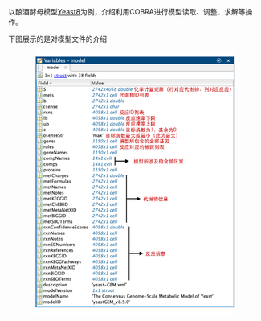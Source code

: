 以酿酒酵母模型[Yeast8](https://github.com/SysBioChalmers/yeast-GEM)为例，介绍利用COBRA进行模型读取、调整、求解等操作。

下图展示的是对模型文件的介绍

<p align="center">
  <img  src="introduction.jpg" width = "400">
</p>